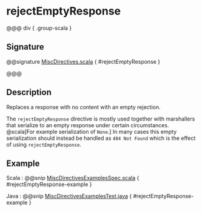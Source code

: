 # rejectEmptyResponse

@@@ div { .group-scala }

## Signature

@@signature [MiscDirectives.scala](/http/src/main/scala/akka/http/scaladsl/server/directives/MiscDirectives.scala) { #rejectEmptyResponse }

@@@

## Description

Replaces a response with no content with an empty rejection.

The `rejectEmptyResponse` directive is mostly used together with marshallers that serialize to an empty response under
certain circumstances. @scala[For example serialization of `None`.]
In many cases this empty serialization should instead be handled as `404 Not Found` which is the effect of using `rejectEmptyResponse`.

## Example

Scala
:   @@snip [MiscDirectivesExamplesSpec.scala](/docs/src/test/scala/docs/http/scaladsl/server/directives/MiscDirectivesExamplesSpec.scala) { #rejectEmptyResponse-example }

Java
:   @@snip [MiscDirectivesExamplesTest.java](/docs/src/test/java/docs/http/javadsl/server/directives/MiscDirectivesExamplesTest.java) { #rejectEmptyResponse-example }
